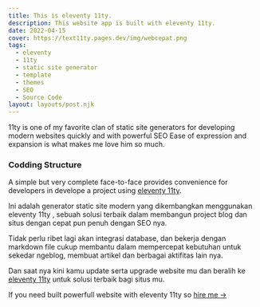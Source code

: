 ```yaml
---
title: This is eleventy 11ty.
description: This website app is built with eleventy 11ty.
date: 2022-04-15
cover: https://text11ty.pages.dev/img/webcepat.png
tags:
  - eleventy
  - 11ty
  - static site generator
  - template
  - themes
  - SEO
  - Source Code
layout: layouts/post.njk
---
```


11ty is one of my favorite clan of static site generators for developing modern websites quickly and with powerful SEO
Ease of expression and expansion is what makes me love him so much.

### Codding Structure

A simple but very complete face-to-face provides convenience for developers in develope a project using [eleventy 11ty](https://11ty.dev/).

Ini adalah generator static site modern yang dikembangkan menggunakan eleventy 11ty , sebuah solusi terbaik dalam membangun project blog dan situs dengan cepat pun penuh dengan SEO nya.

Tidak perlu ribet lagi akan integrasi database, dan bekerja dengan markdown file cukup membantu dalam mempercepat kebutuhan untuk sekedar ngeblog, membuat artikel dan berbagai aktifitas lain nya.

Dan saat nya kini kamu update serta upgrade website mu dan beralih ke [eleventy 11ty](https://11ty.dev/) untuk solusi terbaik bagi situs mu.

If you need built powerfull website with eleventy 11ty so [hire me →](https://www.fiverr.com/creativitas/design-your-modern-website-using-jekyll)
